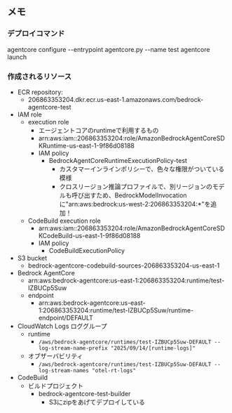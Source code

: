 ## メモ
### デプロイコマンド
agentcore configure --entrypoint agentcore.py --name test
agentcore launch

### 作成されるリソース
- ECR repository:
    - 206863353204.dkr.ecr.us-east-1.amazonaws.com/bedrock-agentcore-test
-  IAM role
    - execution role
        - エージェントコアのruntimeで利用するもの
        - arn:aws:iam::206863353204:role/AmazonBedrockAgentCoreSDKRuntime-us-east-1-9f86d08188
        - IAM policy
            - BedrockAgentCoreRuntimeExecutionPolicy-test
                - カスタマーインラインポリシーで、色々な権限がついている模様
                - クロスリージョン推論プロファイルで、別リージョンのモデルも呼び出すため、BedrockModelInvocationに"arn:aws:bedrock:us-west-2:206863353204:*"を追加！
    - CodeBuild execution role
        - arn:aws:iam::206863353204:role/AmazonBedrockAgentCoreSDKCodeBuild-us-east-1-9f86d08188
        - IAM policy
            - CodeBuildExecutionPolicy
- S3 bucket
    - bedrock-agentcore-codebuild-sources-206863353204-us-east-1
- Bedrock AgentCore
    - arn:aws:bedrock-agentcore:us-east-1:206863353204:runtime/test-IZBUCp5Suw
    - endpoint
        - arn:aws:bedrock-agentcore:us-east-1:206863353204:runtime/test-IZBUCp5Suw/runtime-endpoint/DEFAULT
- CloudWatch Logs ロググループ
    - runtime
        - `/aws/bedrock-agentcore/runtimes/test-IZBUCp5Suw-DEFAULT --log-stream-name-prefix "2025/09/14/[runtime-logs]"`
    - オブザーバビリティ
        - `/aws/bedrock-agentcore/runtimes/test-IZBUCp5Suw-DEFAULT --log-stream-names "otel-rt-logs"`
- CodeBuild
    - ビルドプロジェクト
        - bedrock-agentcore-test-builder
            - S3にzipをあげてデプロイしている
